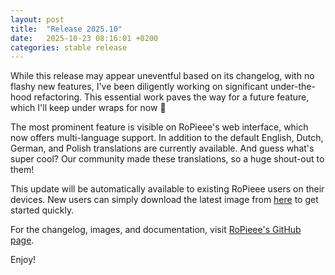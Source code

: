 ```yaml
---
layout: post
title:  "Release 2025.10"
date:   2025-10-23 08:16:01 +0200
categories: stable release
---
```


While this release may appear uneventful based on its changelog, with no flashy new features, I've been diligently working on significant under-the-hood refactoring. This essential work paves the way for a future feature, which I'll keep under wraps for now 🙂

The most prominent feature is visible on RoPieee's web interface, which now offers multi-language support. In addition to the default English, Dutch, German, and Polish translations are currently available. And guess what's super cool? Our community made these translations, so a huge shout-out to them!

This update will be automatically available to existing RoPieee users on their devices. New users can simply download the latest image from [here](https://github.com/RoPieee/RoPieee/blob/main/docs/releases/2025_10.md) to get started quickly.

For the changelog, images, and documentation, visit [RoPieee's GitHub page](https://github.com/RoPieee/RoPieee).

Enjoy!
